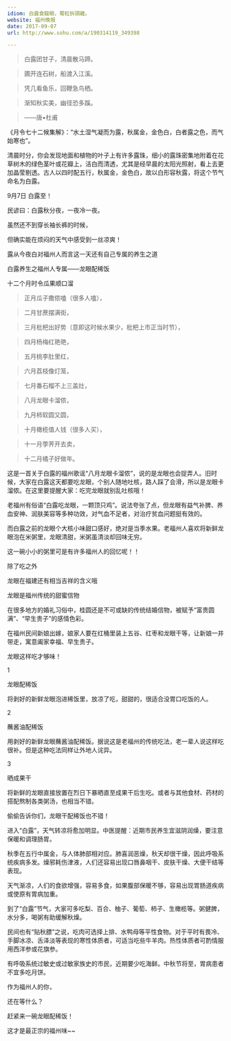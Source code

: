 ```yaml
---
idiom: 白露食龍眼，蜀粒拆頭雞。
website: 福州晚报
date: 2017-09-07
url: http://www.sohu.com/a/190314119_349398

---
```


> 白露团甘子，清晨散马蹄。

> 圃开连石树，船渡入江溪。

> 凭几看鱼乐，回鞭急鸟栖。

> 渐知秋实美，幽径恐多蹊。

> ——唐•杜甫

《月令七十二候集解》：“水土湿气凝而为露，秋属金，金色白，白者露之色，而气始寒也”。

清晨时分，你会发现地面和植物的叶子上有许多露珠，细小的露珠密集地附着在花草树木的绿色茎叶或花瓣上，洁白而清透，尤其是经早晨的太阳光照射，看上去更加晶莹剔透。古人以四时配五行，秋属金，金色白，故以白形容秋露，将这个节气命名为白露。

9月7日 白露至！

民谚曰：白露秋分夜，一夜冷一夜。

虽然还不到穿长袖长裤的时候，

但确实能在烦闷的天气中感受到一丝凉爽！

露从今夜白对福州人而言这一天还有自己专属的养生之道

白露养生之福州人专属——龙眼配稀饭

十二个月时令瓜果顺口溜

> 正月瓜子撒侬嗑（很多人嗑），

> 二月甘蔗摆满街，

> 三月枇杷出好势（意即这时候水果少，枇杷上市正当时节），

> 四月杨梅红艳艳，

> 五月桃李肚里红，

> 六月荔枝像灯笼，

> 七月番石榴不上三盖灶，

> 八月龙眼卡溜侬，

> 九月柿软圆又圆，

> 十月橄榄值人钱（很多人买），

> 十一月荸荠开去卖，

> 十二月橘子好做年。

这是一首关于白露的福州歌谣“八月龙眼卡溜侬”，说的是龙眼也会捉弄人。旧时候，大家在白露这天都要吃龙眼，个别人随地吐核，路人踩了会滑，所以是龙眼卡溜侬。在这里要提醒大家：吃完龙眼就别乱吐核哦！

老福州有俗语“白露吃龙眼，一颗顶只鸡”。说法夸张了点，但龙眼有益气补脾、养血安神、润肤美容等多种功效，对气血不足者，对治疗贫血问题挺有效的。

而白露之前的龙眼个大核小味甜口感好，绝对是当季水果。老福州人喜欢将新鲜龙眼泡在米粥里，龙眼清甜，米粥虽清淡却回味无穷。

这一碗小小的粥里可是有许多福州人的回忆呢！！

除了吃之外

龙眼在福建还有相当吉祥的含义哦

龙眼是福州传统的甜蜜信物

在很多地方的婚礼习俗中，桂圆还是不可或缺的传统结婚信物，被赋予“富贵圆满”、“早生贵子”的感情色彩。

在福州民间新娘出嫁，娘家人要在红桶里装上五谷、红枣和龙眼干等，让新娘一并带走，寓意阖家幸福、早生贵子。

龙眼这样吃才够味！

1 

龙眼配稀饭

将剥好的新鲜龙眼泡进稀饭里，放凉了吃，甜甜的，很适合没胃口吃饭的人。

2

蘸酱油配稀饭

用剥好的新鲜龙眼蘸酱油配稀饭。据说这是老福州的传统吃法，老一辈人说这样吃很补。但是这种吃法同样让外地人诧异。

3

晒成果干

将新鲜的龙眼直接放置在烈日下暴晒直至成果干后生吃。或者与其他食材、药材的搭配熬制各类粥汤，也相当不错。

偷偷告诉你们，龙眼干配稀饭也不错！

进入“白露”，天气转凉将愈加明显。中医提醒：近期市民养生宜滋阴润燥，要注意保暖和调理肠胃。

秋季在五行中属金，与人体肺部相对应。肺喜润恶燥，秋天却很干燥，因此呼吸系统疾病多发。燥邪耗伤津液，人们还容易出现口唇鼻咽干、皮肤干燥、大便干结等表现。

天气渐凉，人们的食欲增强，容易多食，如果腹部保暖不够，容易出现胃肠道疾病或使原有胃病加重。

到了“白露”节气，大家可多吃梨、百合、柚子、葡萄、柿子、生橄榄等。粥健脾，水分多，喝粥有助缓解秋燥。

民间也有“贴秋膘”之说，吃肉可选择上排、水鸭母等平性食物。对于平时有畏冷、手脚冰凉、舌泽淡等表现的寒性体质者，可适当吃些牛羊肉。热性体质者可酌情服用西洋参或花旗参。

有呼吸系统过敏史或过敏家族史的市民，近期要少吃海鲜。中秋节将至，胃病患者不宜多吃月饼。

作为福州人的你，

还在等什么？

赶紧来一碗龙眼配稀饭！

这才是最正宗的福州味~~
